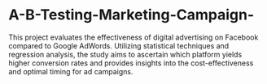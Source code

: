 # A-B-Testing-Marketing-Campaign-
This project evaluates the effectiveness of digital advertising on Facebook compared to Google AdWords. Utilizing statistical techniques and regression analysis, the study aims to ascertain which platform yields higher conversion rates and provides insights into the cost-effectiveness and optimal timing for ad campaigns.
